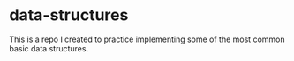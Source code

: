 # data-structures

This is a repo I created to practice implementing some of the most common basic data structures.
